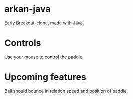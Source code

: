 # arkan-java
Early Breakout-clone, made with Java.

# Controls
Use your mouse to control the paddle.

# Upcoming features
Ball should bounce in relation speed and position of paddle.

